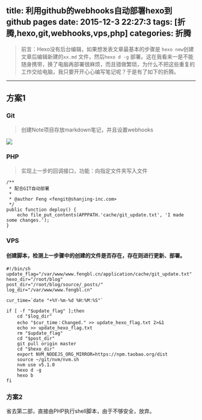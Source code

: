 
title: 利用github的webhooks自动部署hexo到github pages
date: 2015-12-3 22:27:3
tags: [折腾,hexo,git,webhooks,vps,php]
categories: 折腾
---




> 前言：Hexo没有后台编辑，如果想发表文章最基本的步骤是 `hexo new`创建文章后编辑新建的`xx.md` 文件，然后`hexo d -g` 部署。这在我看来一是不能随身携带，换了电脑再部署很麻烦，而且错做繁琐，为什么不把这些重复的工作交给电脑，我只要开开心心编写笔记呢？于是有了如下的折腾。

----------


## 方案1

### Git


> 创建Note项目存放markdown笔记，并且设置webhooks

![](http://7xnocp.com1.z0.glb.clouddn.com/15-12-4/19076981.jpg)

<!--more-->

### PHP

> 实现上一步的回调接口，功能：向指定文件夹写入文件

    /**
	 * 配合GIT自动部署
	 *
	 * @author Feng <fengit@shanjing-inc.com>
	 */
	public function deploy() {
	    echo file_put_contents(APPPATH.'cache/git_update.txt', 'I made some changes.');
	}


### VPS

#### 创建脚本，检测上一步骤中的创建的文件是否存在，存在则进行更新、部署。

    #!/bin/sh
    update_flag="/var/www/www.fengbl.cn/application/cache/git_update.txt"
    hexo_dir="/root/blog"
    post_dir="/root/blog/source/_posts/"
    log_dir="/var/www/www.fengbl.cn"
    
    cur_time=`date "+%Y-%m-%d %H:%M:%S"`
    
    if [ -f "$update_flag" ];then
    	cd "$log_dir"
    	echo "$cur_time：Changed." >> update_hexo_flag.txt 2>&1
    	echo >> update_hexo_flag.txt
    	rm "$update_flag"
    	cd "$post_dir"
    	git pull origin master
    	cd "$hexo_dir"
    	export NVM_NODEJS_ORG_MIRROR=https://npm.taobao.org/dist
    	source ~/git/nvm/nvm.sh
    	nvm use v5.1.0
    	hexo d -g
    	hexo b
    fi
    
    
### 方案2

省去第二部，直接由PHP执行shell脚本，由于不够安全，放弃。

